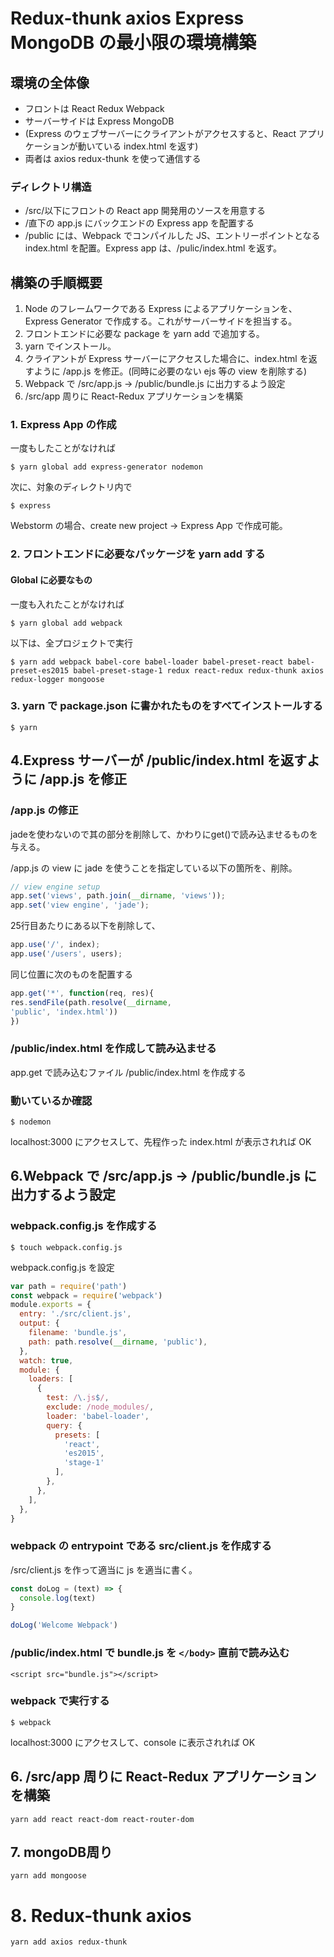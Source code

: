 # Redux-thunk axios Express MongoDB の最小限の環境構築

## 環境の全体像

* フロントは React Redux Webpack
* サーバーサイドは Express MongoDB
* \(Express のウェブサーバーにクライアントがアクセスすると、React アプリケーションが動いている index.html を返す\)
* 両者は axios redux-thunk を使って通信する

### ディレクトリ構造

* /src/以下にフロントの React app 開発用のソースを用意する
* /直下の app.js にバックエンドの Express app を配置する
* /public には、Webpack でコンパイルした JS、エントリーポイントとなる index.html を配置。Express app は、/pulic/index.html を返す。

## 構築の手順概要

1. Node のフレームワークである Express によるアプリケーションを、 Express Generator で作成する。これがサーバーサイドを担当する。
2. フロントエンドに必要な package を yarn add で追加する。
3. yarn でインストール。
4. クライアントが Express サーバーにアクセスした場合に、index.html を返すように /app.js を修正。\(同時に必要のない ejs 等の view を削除する\)
5. Webpack で /src/app.js → /public/bundle.js に出力するよう設定 
6. /src/app 周りに React-Redux アプリケーションを構築

### 1. Express App の作成

一度もしたことがなければ

```
$ yarn global add express-generator nodemon
```

次に、対象のディレクトリ内で

```
$ express
```

Webstorm の場合、create new project → Express App で作成可能。

### 2. フロントエンドに必要なパッケージを yarn add する

#### Global に必要なもの

一度も入れたことがなければ

```
$ yarn global add webpack
```

以下は、全プロジェクトで実行

```
$ yarn add webpack babel-core babel-loader babel-preset-react babel-preset-es2015 babel-preset-stage-1 redux react-redux redux-thunk axios redux-logger mongoose
```

### 3. yarn で package.json に書かれたものをすべてインストールする

```
$ yarn
```

## 4.Express サーバーが /public/index.html を返すように /app.js を修正

### /app.js の修正

jadeを使わないので其の部分を削除して、かわりにget\(\)で読み込ませるものを与える。

/app.js の view に jade を使うことを指定している以下の箇所を、削除。

```js
// view engine setup
app.set('views', path.join(__dirname, 'views'));
app.set('view engine', 'jade');
```

25行目あたりにある以下を削除して、

```js
app.use('/', index);
app.use('/users', users);
```

同じ位置に次のものを配置する

```js
app.get('*', function(req, res){
res.sendFile(path.resolve(__dirname,
'public', 'index.html'))
})
```

### /public/index.html を作成して読み込ませる

app.get で読み込むファイル /public/index.html を作成する

### 動いているか確認

```
$ nodemon
```

localhost:3000 にアクセスして、先程作った  index.html が表示されれば OK

## 6.Webpack で /src/app.js → /public/bundle.js に出力するよう設定

### webpack.config.js を作成する

```
$ touch webpack.config.js
```

webpack.config.js を設定

```js
var path = require('path')
const webpack = require('webpack')
module.exports = {
  entry: './src/client.js',
  output: {
    filename: 'bundle.js',
    path: path.resolve(__dirname, 'public'),
  },
  watch: true,
  module: {
    loaders: [
      {
        test: /\.js$/,
        exclude: /node_modules/,
        loader: 'babel-loader',
        query: {
          presets: [
            'react',
            'es2015',
            'stage-1'
          ],
        },
      },
    ],
  },
}
```

### webpack の entrypoint である src/client.js を作成する

/src/client.js を作って適当に js を適当に書く。

```js
const doLog = (text) => {
  console.log(text)
}

doLog('Welcome Webpack')
```

### /public/index.html で bundle.js を `</body>` 直前で読み込む

`<script src="bundle.js"></script>`

### webpack で実行する

```
$ webpack
```

localhost:3000 にアクセスして、console に表示されれば OK

## 6. /src/app 周りに React-Redux アプリケーションを構築

```
yarn add react react-dom react-router-dom
```

## 7. mongoDB周り

```
yarn add mongoose
```

# 8. Redux-thunk axios

```
yarn add axios redux-thunk
```



